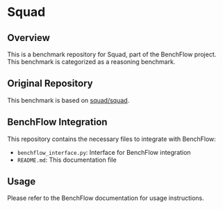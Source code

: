 # Squad

## Overview

This is a benchmark repository for Squad, part of the BenchFlow project. This benchmark is categorized as a reasoning benchmark.

## Original Repository

This benchmark is based on [squad/squad](https://github.com/squad/squad).

## BenchFlow Integration

This repository contains the necessary files to integrate with BenchFlow:

- `benchflow_interface.py`: Interface for BenchFlow integration
- `README.md`: This documentation file

## Usage

Please refer to the BenchFlow documentation for usage instructions.

